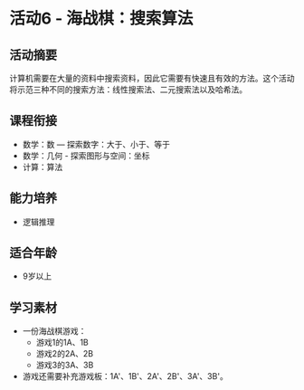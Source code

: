 # 活动6 - 海战棋：搜索算法

## 活动摘要
计算机需要在大量的资料中搜索资料，因此它需要有快速且有效的方法。这个活动将示范三种不同的搜索方法：线性搜索法、二元搜索法以及哈希法。

## 课程衔接
- 数学：数 — 探索数字：大于、小于、等于
- 数学：几何 - 探索图形与空间：坐标
- 计算：算法

## 能力培养
- 逻辑推理

## 适合年龄
- 9岁以上

## 学习素材
- 一份海战棋游戏：
  - 游戏1的1A、1B
  - 游戏2的2A、2B
  - 游戏3的3A、3B
- 游戏还需要补充游戏板：1A'、1B'、2A'、2B'、3A'、3B'。
